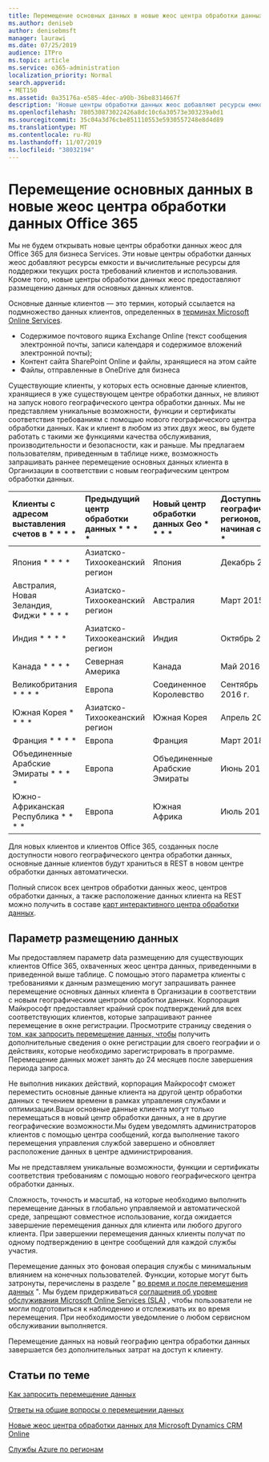 ```yaml
---
title: Перемещение основных данных в новые жеос центра обработки данных Office 365
ms.author: deniseb
author: denisebmsft
manager: laurawi
ms.date: 07/25/2019
audience: ITPro
ms.topic: article
ms.service: o365-administration
localization_priority: Normal
search.appverid:
- MET150
ms.assetid: 0a35176a-e585-4dec-a90b-36be8314667f
description: 'Новые центры обработки данных жеос добавляют ресурсы емкости и вычислительные ресурсы для поддержки текущих роста требований клиентов и использования. Кроме того, новые центры обработки данных жеос предоставляют размещению данных для основных данных клиентов. Основные данные клиента — это термин, который ссылается на подмножество данных клиентов, определенных в терминах Microsoft Online Services: содержимое почтовых ящиков Exchange Online (текст сообщения электронной почты, записи календаря и содержимое вложений электронной почты) и контент сайта SharePoint Online и файлы хранятся на этом сайте и файлы, отправленные в OneDrive для бизнеса.'
ms.openlocfilehash: 780530873022426a8dc10c6a30573e303239a0d1
ms.sourcegitcommit: 35c04a3d76cbe851110553e5930557248e8d4d89
ms.translationtype: MT
ms.contentlocale: ru-RU
ms.lasthandoff: 11/07/2019
ms.locfileid: "38032194"
---
```

# <a name="moving-core-data-to-new-office-365-datacenter-geos"></a>Перемещение основных данных в новые жеос центра обработки данных Office 365

Мы не будем открывать новые центры обработки данных жеос для Office 365 для бизнеса Services. Эти новые центры обработки данных жеос добавляют ресурсы емкости и вычислительные ресурсы для поддержки текущих роста требований клиентов и использования. Кроме того, новые центры обработки данных жеос предоставляют размещению данных для основных данных клиентов. 

Основные данные клиентов — это термин, который ссылается на подмножество данных клиентов, определенных в [терминах Microsoft Online Services](https://go.microsoft.com/fwlink/p/?LinkID=249048). 
- Содержимое почтового ящика Exchange Online (текст сообщения электронной почты, записи календаря и содержимое вложений электронной почты);
- Контент сайта SharePoint Online и файлы, хранящиеся на этом сайте
- Файлы, отправленные в OneDrive для бизнеса 
  
Существующие клиенты, у которых есть основные данные клиентов, хранящиеся в уже существующем центре обработки данных, не влияют на запуск нового географического центра обработки данных. Мы не представляем уникальные возможности, функции и сертификаты соответствия требованиям с помощью нового географического центра обработки данных. Как и клиент в любом из этих двух жеос, вы будете работать с такими же функциями качества обслуживания, производительности и безопасности, как и раньше. Мы предлагаем пользователям, приведенным в таблице ниже, возможность запрашивать раннее перемещение основных данных клиента в Организации в соответствии с новым географическим центром обработки данных.
  
|Клиенты с адресом выставления счетов в * * * *|Предыдущий центр обработки данных * * * *|Новый центр обработки данных Geo * * * *|Доступный для географических регионов, начиная с * * * *|
|:-----|:-----|:-----|:-----|
|Япония * * * *| Азиатско-Тихоокеанский регион | Япония | Декабрь 2014 г. |
|Австралия, Новая Зеландия, Фиджи * * * *| Азиатско-Тихоокеанский регион | Австралия | Март 2015 г. |
|Индия * * * *| Азиатско-Тихоокеанский регион | Индия | Октябрь 2015 г. |
|Канада * * * *| Северная Америка | Канада | Май 2016 г. |
|Великобритания * * * *| Европа | Соединенное Королевство | Сентябрь 2016 г. |
|Южная Корея * * * *| Азиатско-Тихоокеанский регион | Южная Корея | Апрель 2017 г. |
|Франция * * * *| Европа | Франция | Март 2018 г. |
|Объединенные Арабские Эмираты * * * *| Европа | Объединенные Арабские Эмираты | Июнь 2019 г. |
|Южно-Африканская Республика * * * *| Европа | Южная Африка | Июль 2019 г. |
  
Для новых клиентов и клиентов Office 365, созданных после доступности нового географического центра обработки данных, основные данные клиентов будут храниться в REST в новом центре обработки данных автоматически.
  
Полный список всех центров обработки данных жеос, центров обработки данных, а также расположение данных клиента на REST можно получить в составе [карт интерактивного центра обработки данных](https://office.com/datamaps). 
  
## <a name="data-residency-option"></a>Параметр размещению данных

Мы предоставляем параметр data размещению для существующих клиентов Office 365, охваченных жеос центра данных, приведенными в приведенной выше таблице. С помощью этого параметра клиенты с требованиями к данным размещению могут запрашивать раннее перемещение основных данных клиента в Организации в соответствии с новым географическим центром обработки данных.  Корпорация Майкрософт предоставляет крайний срок подтверждений для всех соответствующих клиентов, которые запрашивают раннее перемещение в окне регистрации.  Просмотрите страницу сведения о [том, как запросить перемещение данных, чтобы](request-your-data-move.md) получить дополнительные сведения о окне регистрации для своего географии и о действиях, которые необходимо зарегистрировать в программе.  Перемещение данных может занять до 24 месяцев после завершения периода запроса.

Не выполнив никаких действий, корпорация Майкрософт сможет переместить основные данные клиента на другой центр обработки данных с течением времени в рамках управления службами и оптимизации.Ваши основные данные клиента могут только перемещаться в новый центр обработки данных, а не в другие географические возможности.Мы будем уведомлять администраторов клиентов с помощью центра сообщений, когда выполнение такого перемещения управления службой завершено и обновляет расположение данных в центре администрирования.
   
Мы не представляем уникальные возможности, функции и сертификаты соответствия требованиям с помощью нового географического центра обработки данных.
    
Сложность, точность и масштаб, на которые необходимо выполнить перемещение данных в глобально управляемой и автоматической среде, запрещают совместное использование, когда ожидается завершение перемещения данных для клиента или любого другого клиента. При завершении перемещения данных клиенты получат по одному подтверждению в центре сообщений для каждой службы участия. 
    
Перемещение данных это фоновая операция службы с минимальным влиянием на конечных пользователей. Функции, которые могут быть затронуты, перечислены в разделе " [во время и после перемещения данных](during-and-after-your-data-move.md) ". Мы будем придерживаться [соглашения об уровне обслуживания Microsoft Online Services (SLA)](https://go.microsoft.com/fwlink/p/?LinkId=523897) , чтобы пользователи не могли подготовиться к наблюдению и отслеживать их во время перемещения. При необходимости уведомление о любом сервисном обслуживании выполняется. 

Перемещение данных на новый географию центра обработки данных завершается без дополнительных затрат на доступ к клиенту.
    
## <a name="related-topics"></a>Статьи по теме 
 
[Как запросить перемещение данных](request-your-data-move.md)
    
[Ответы на общие вопросы о перемещении данных](data-move-faq.md)
  
[Новые жеос центра обработки данных для Microsoft Dynamics CRM Online](https://go.microsoft.com/fwlink/p/?Linkid=615924)
  
[Службы Azure по регионам](https://azure.microsoft.com/regions/)
